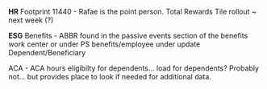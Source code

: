 **HR**
Footprint 11440 - Rafae is the point person. 
Total Rewards Tile rollout ~ next week (?)

**ESG**
Benefits - ABBR found in the passive events section of the benefits work center or under PS benefits/employee under update Dependent/Beneficiary

ACA - ACA hours eligibilty for dependents... load for dependents? Probably not... but provides place to look if needed for additional data.


